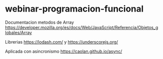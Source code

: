 # webinar-programacion-funcional

Documentacion metodos de Array
https://developer.mozilla.org/es/docs/Web/JavaScript/Referencia/Objetos_globales/Array

Librerias
https://lodash.com/ y https://underscorejs.org/

Aplicada con asincronismo
https://caolan.github.io/async/
